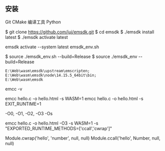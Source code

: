 ## 安装
Git
CMake
编译工具
Python


$ git clone https://github.com/juj/emsdk.git
$ cd emsdk
$ ./emsdk install latest
$ ./emsdk activate latest

emsdk activate --system latest
emsdk_env.sh

$ source ./emsdk_env.sh --build=Release
$ source ./emsdk_env --build=Release
```
E:\Web\wasm\emsdk\upstream\emscripten;
E:\Web\wasm\emsdk\node\14.15.5_64bit\bin;
E:\Web\wasm\emsdk
```

emcc -v

emcc hello.c -o hello.html -s WASM=1
emcc hello.c -o hello.html -s EXIT_RUNTIME=1

-O0, -O1, -O2, -O3 -Os

emcc hello.c -o hello.html -O3 -s WASM=1 -s "EXPORTED_RUNTIME_METHODS=['ccall','cwrap']"

Module.cwrap('hello', 'number', null, null)
Module.ccall('hello', Number, null, null)